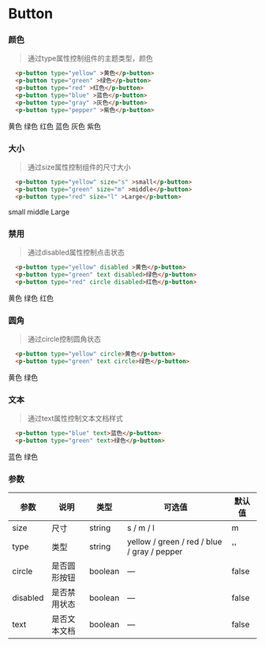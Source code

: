 # Button

### 颜色
> 通过type属性控制组件的主题类型，颜色

``` html
  <p-button type="yellow" >黄色</p-button>
  <p-button type="green" >绿色</p-button>
  <p-button type="red" >红色</p-button>
  <p-button type="blue" >蓝色</p-button>
  <p-button type="gray" >灰色</p-button>
  <p-button type="pepper" >紫色</p-button>
```
<p-button type="yellow" >黄色</p-button>
<p-button type="green" >绿色</p-button>
<p-button type="red" >红色</p-button>
<p-button type="blue" >蓝色</p-button>
<p-button type="gray" >灰色</p-button>
<p-button type="pepper" >紫色</p-button>

### 大小
> 通过size属性控制组件的尺寸大小

``` html
  <p-button type="yellow" size="s" >small</p-button>
  <p-button type="green" size="m" >middle</p-button>
  <p-button type="red" size="l" >Large</p-button>
```
<p-button type="yellow" size="s" >small</p-button>
<p-button type="green" size="m" >middle</p-button>
<p-button type="red" size="l" >Large</p-button>

### 禁用
> 通过disabled属性控制点击状态

``` html
  <p-button type="yellow" disabled >黄色</p-button>
  <p-button type="green" text disabled>绿色</p-button>
  <p-button type="red" circle disabled>红色</p-button>
```
<p-button type="yellow" disabled >黄色</p-button>
<p-button type="green" text disabled>绿色</p-button>
<p-button type="red" circle disabled>红色</p-button>

### 圆角
> 通过circle控制圆角状态

``` html
  <p-button type="yellow" circle>黄色</p-button>
  <p-button type="green" text circle>绿色</p-button>
```
<p-button type="yellow" circle>黄色</p-button>
<p-button type="green" text circle>绿色</p-button>
### 文本
> 通过text属性控制文本文档样式

``` html
  <p-button type="blue" text>蓝色</p-button>
  <p-button type="green" text>绿色</p-button>
```
<p-button type="blue" text>蓝色</p-button>
<p-button type="green" text>绿色</p-button>

### 参数
| 参数      | 说明    | 类型      | 可选值       | 默认值   |
|---------- |-------- |---------- |-------------  |-------- |
| size     | 尺寸   | string  |   s / m / l            |    m    |
| type     | 类型   | string    |   yellow / green / red / blue / gray / pepper |     ''    |
| circle     | 是否圆形按钮   | boolean    | — | false   |
| disabled  | 是否禁用状态    | boolean   | —   | false   |
| text  | 是否文本文档 | boolean   |  —  |  false  |